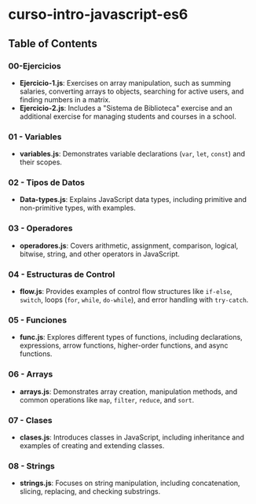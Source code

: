 # curso-intro-javascript-es6

## Table of Contents

### 00-Ejercicios
- **Ejercicio-1.js**: Exercises on array manipulation, such as summing salaries, converting arrays to objects, searching for active users, and finding numbers in a matrix.
- **Ejercicio-2.js**: Includes a "Sistema de Biblioteca" exercise and an additional exercise for managing students and courses in a school.

### 01 - Variables
- **variables.js**: Demonstrates variable declarations (`var`, `let`, `const`) and their scopes.

### 02 - Tipos de Datos
- **Data-types.js**: Explains JavaScript data types, including primitive and non-primitive types, with examples.

### 03 - Operadores
- **operadores.js**: Covers arithmetic, assignment, comparison, logical, bitwise, string, and other operators in JavaScript.

### 04 - Estructuras de Control
- **flow.js**: Provides examples of control flow structures like `if-else`, `switch`, loops (`for`, `while`, `do-while`), and error handling with `try-catch`.

### 05 - Funciones
- **func.js**: Explores different types of functions, including declarations, expressions, arrow functions, higher-order functions, and async functions.

### 06 - Arrays
- **arrays.js**: Demonstrates array creation, manipulation methods, and common operations like `map`, `filter`, `reduce`, and `sort`.

### 07 - Clases
- **clases.js**: Introduces classes in JavaScript, including inheritance and examples of creating and extending classes.

### 08 - Strings
- **strings.js**: Focuses on string manipulation, including concatenation, slicing, replacing, and checking substrings.
